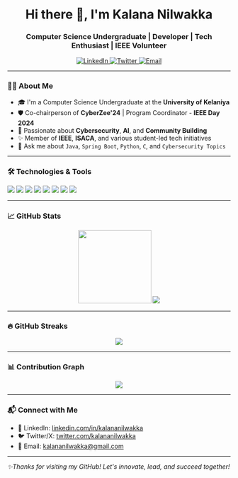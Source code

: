 <h1 align="center">Hi there 👋, I'm Kalana Nilwakka</h1>
<h3 align="center">Computer Science Undergraduate | Developer | Tech Enthusiast | IEEE Volunteer</h3>

<p align="center">
  <a href="https://www.linkedin.com/in/kalananilwakka/" target="_blank">
    <img alt="LinkedIn" src="https://img.shields.io/badge/LinkedIn-blue?logo=linkedin&style=for-the-badge">
  </a>
  <a href="https://twitter.com/kalananilwakka" target="_blank">
    <img alt="Twitter" src="https://img.shields.io/badge/Twitter-black?logo=twitter&style=for-the-badge">
  </a>
  <a href="mailto:kalananilwakka@gmail.com">
    <img alt="Email" src="https://img.shields.io/badge/Gmail-red?logo=gmail&style=for-the-badge">
  </a>
</p>

---

### 🙋‍♂️ About Me

- 🎓 I'm a Computer Science Undergraduate at the **University of Kelaniya**  
- 🛡️ Co-chairperson of **CyberZee'24** | Program Coordinator - **IEEE Day 2024**  
- 🧠 Passionate about **Cybersecurity**, **AI**, and **Community Building**
- ✨ Member of **IEEE**, **ISACA**, and various student-led tech initiatives
- 💬 Ask me about `Java`, `Spring Boot`, `Python`, `C`, and `Cybersecurity Topics`

---

### 🛠️ Technologies & Tools

<p>
  <img src="https://img.shields.io/badge/Java-orange?logo=java&logoColor=white&style=flat"/>
  <img src="https://img.shields.io/badge/SpringBoot-6DB33F?logo=springboot&logoColor=white&style=flat"/>
  <img src="https://img.shields.io/badge/Python-3776AB?logo=python&logoColor=white&style=flat"/>
  <img src="https://img.shields.io/badge/HTML5-E34F26?logo=html5&logoColor=white&style=flat"/>
  <img src="https://img.shields.io/badge/C-00599C?logo=c&logoColor=white&style=flat"/>
  <img src="https://img.shields.io/badge/MySQL-4479A1?logo=mysql&logoColor=white&style=flat"/>
  <img src="https://img.shields.io/badge/Git-F05032?logo=git&logoColor=white&style=flat"/>
  <img src="https://img.shields.io/badge/Linux-FCC624?logo=linux&logoColor=black&style=flat"/>
</p>

---

### 📈 GitHub Stats

<p align="center">
  <img src="https://github-readme-stats.vercel.app/api?username=kalana-nilwakka&show_icons=true&theme=tokyonight" height="165"/>
  <img src="https://github-readme-stats.vercel.app/api/top-langs/?username=kalana-nilwakka&layout=compact&theme=tokyonight"/>
</p>

---

### 🔥 GitHub Streaks

<p align="center">
  <img src="https://streak-stats.demolab.com/?user=kalana-nilwakka&theme=tokyonight&hide_border=true"/>
</p>

---

### 📊 Contribution Graph

<p align="center">
  <img src="https://github-contribution-graph.ez4o.com/api?username=kalana-nilwakka&bg_color=1f1f1f&color=00e6e6&line=00ffff&point=ffffff&area=true&hide_border=true" />
</p>

---

### 📬 Connect with Me

- 💼 LinkedIn: [linkedin.com/in/kalananilwakka](https://linkedin.com/in/kalananilwakka)
- 🐦 Twitter/X: [twitter.com/kalananilwakka](https://twitter.com/kalananilwakka)
- 📧 Email: [kalananilwakka@gmail.com](mailto:kalananilwakka@gmail.com)

---

_✨Thanks for visiting my GitHub! Let's innovate, lead, and succeed together!_
